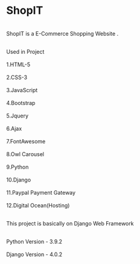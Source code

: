 # ShopIT

<br>ShopIT is a E-Commerce Shopping Website .</br>

<br>Used in Project</br>
<br>1.HTML-5</br>
<br>2.CSS-3</br>
<br>3.JavaScript</br>
<br>4.Bootstrap </br>
<br>5.Jquery</br>
<br>6.Ajax</br>
<br>7.FontAwesome</br>
<br>8.Owl Carousel</br>
<br>9.Python</br>
<br>10.Django</br>
<br>11.Paypal Payment Gateway</br>
<br>12.Digital Ocean(Hosting)</br>

<br>This project is basically on Django Web Framework</br>

<br>Python Version - 3.9.2 </br>
<br>Django Version - 4.0.2 </br>

